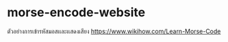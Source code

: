 # morse-encode-website
ตัวอย่างการเข้ารหัสมอสเเละเเสดงเสียง 
https://www.wikihow.com/Learn-Morse-Code
